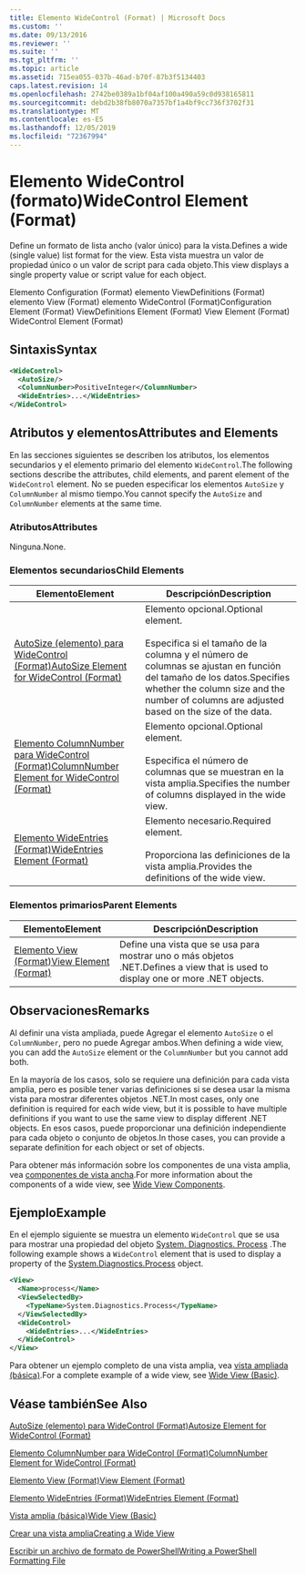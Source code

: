```yaml
---
title: Elemento WideControl (Format) | Microsoft Docs
ms.custom: ''
ms.date: 09/13/2016
ms.reviewer: ''
ms.suite: ''
ms.tgt_pltfrm: ''
ms.topic: article
ms.assetid: 715ea055-037b-46ad-b70f-87b3f5134403
caps.latest.revision: 14
ms.openlocfilehash: 2742be0389a1bf04af100a490a59c0d938165811
ms.sourcegitcommit: debd2b38fb8070a7357bf1a4bf9cc736f3702f31
ms.translationtype: MT
ms.contentlocale: es-ES
ms.lasthandoff: 12/05/2019
ms.locfileid: "72367994"
---
```

# <a name="widecontrol-element-format"></a><span data-ttu-id="ed40f-102">Elemento WideControl (formato)</span><span class="sxs-lookup"><span data-stu-id="ed40f-102">WideControl Element (Format)</span></span>

<span data-ttu-id="ed40f-103">Define un formato de lista ancho (valor único) para la vista.</span><span class="sxs-lookup"><span data-stu-id="ed40f-103">Defines a wide (single value) list format for the view.</span></span> <span data-ttu-id="ed40f-104">Esta vista muestra un valor de propiedad único o un valor de script para cada objeto.</span><span class="sxs-lookup"><span data-stu-id="ed40f-104">This view displays a single property value or script value for each object.</span></span>

<span data-ttu-id="ed40f-105">Elemento Configuration (Format) elemento ViewDefinitions (Format) elemento View (Format) elemento WideControl (Format)</span><span class="sxs-lookup"><span data-stu-id="ed40f-105">Configuration Element (Format) ViewDefinitions Element (Format) View Element (Format) WideControl Element (Format)</span></span>

## <a name="syntax"></a><span data-ttu-id="ed40f-106">Sintaxis</span><span class="sxs-lookup"><span data-stu-id="ed40f-106">Syntax</span></span>

```xml
<WideControl>
  <AutoSize/>
  <ColumnNumber>PositiveInteger</ColumnNumber>
  <WideEntries>...</WideEntries>
</WideControl>
```

## <a name="attributes-and-elements"></a><span data-ttu-id="ed40f-107">Atributos y elementos</span><span class="sxs-lookup"><span data-stu-id="ed40f-107">Attributes and Elements</span></span>

<span data-ttu-id="ed40f-108">En las secciones siguientes se describen los atributos, los elementos secundarios y el elemento primario del elemento `WideControl`.</span><span class="sxs-lookup"><span data-stu-id="ed40f-108">The following sections describe the attributes, child elements, and parent element of the `WideControl` element.</span></span> <span data-ttu-id="ed40f-109">No se pueden especificar los elementos `AutoSize` y `ColumnNumber` al mismo tiempo.</span><span class="sxs-lookup"><span data-stu-id="ed40f-109">You cannot specify the `AutoSize` and `ColumnNumber` elements at the same time.</span></span>

### <a name="attributes"></a><span data-ttu-id="ed40f-110">Atributos</span><span class="sxs-lookup"><span data-stu-id="ed40f-110">Attributes</span></span>

<span data-ttu-id="ed40f-111">Ninguna.</span><span class="sxs-lookup"><span data-stu-id="ed40f-111">None.</span></span>

### <a name="child-elements"></a><span data-ttu-id="ed40f-112">Elementos secundarios</span><span class="sxs-lookup"><span data-stu-id="ed40f-112">Child Elements</span></span>

|<span data-ttu-id="ed40f-113">Elemento</span><span class="sxs-lookup"><span data-stu-id="ed40f-113">Element</span></span>|<span data-ttu-id="ed40f-114">Descripción</span><span class="sxs-lookup"><span data-stu-id="ed40f-114">Description</span></span>|
|-------------|-----------------|
|[<span data-ttu-id="ed40f-115">AutoSize (elemento) para WideControl (Format)</span><span class="sxs-lookup"><span data-stu-id="ed40f-115">AutoSize Element for WideControl (Format)</span></span>](./autosize-element-for-widecontrol-format.md)|<span data-ttu-id="ed40f-116">Elemento opcional.</span><span class="sxs-lookup"><span data-stu-id="ed40f-116">Optional element.</span></span><br /><br /> <span data-ttu-id="ed40f-117">Especifica si el tamaño de la columna y el número de columnas se ajustan en función del tamaño de los datos.</span><span class="sxs-lookup"><span data-stu-id="ed40f-117">Specifies whether the column size and the number of columns are adjusted based on the size of the data.</span></span>|
|[<span data-ttu-id="ed40f-118">Elemento ColumnNumber para WideControl (Format)</span><span class="sxs-lookup"><span data-stu-id="ed40f-118">ColumnNumber Element for WideControl (Format)</span></span>](./columnnumber-element-for-widecontrol-format.md)|<span data-ttu-id="ed40f-119">Elemento opcional.</span><span class="sxs-lookup"><span data-stu-id="ed40f-119">Optional element.</span></span><br /><br /> <span data-ttu-id="ed40f-120">Especifica el número de columnas que se muestran en la vista amplia.</span><span class="sxs-lookup"><span data-stu-id="ed40f-120">Specifies the number of columns displayed in the wide view.</span></span>|
|[<span data-ttu-id="ed40f-121">Elemento WideEntries (Format)</span><span class="sxs-lookup"><span data-stu-id="ed40f-121">WideEntries Element (Format)</span></span>](./wideentries-element-for-widecontrol-format.md)|<span data-ttu-id="ed40f-122">Elemento necesario.</span><span class="sxs-lookup"><span data-stu-id="ed40f-122">Required element.</span></span><br /><br /> <span data-ttu-id="ed40f-123">Proporciona las definiciones de la vista amplia.</span><span class="sxs-lookup"><span data-stu-id="ed40f-123">Provides the definitions of the wide view.</span></span>|

### <a name="parent-elements"></a><span data-ttu-id="ed40f-124">Elementos primarios</span><span class="sxs-lookup"><span data-stu-id="ed40f-124">Parent Elements</span></span>

|<span data-ttu-id="ed40f-125">Elemento</span><span class="sxs-lookup"><span data-stu-id="ed40f-125">Element</span></span>|<span data-ttu-id="ed40f-126">Descripción</span><span class="sxs-lookup"><span data-stu-id="ed40f-126">Description</span></span>|
|-------------|-----------------|
|[<span data-ttu-id="ed40f-127">Elemento View (Format)</span><span class="sxs-lookup"><span data-stu-id="ed40f-127">View Element (Format)</span></span>](./view-element-format.md)|<span data-ttu-id="ed40f-128">Define una vista que se usa para mostrar uno o más objetos .NET.</span><span class="sxs-lookup"><span data-stu-id="ed40f-128">Defines a view that is used to display one or more .NET objects.</span></span>|

## <a name="remarks"></a><span data-ttu-id="ed40f-129">Observaciones</span><span class="sxs-lookup"><span data-stu-id="ed40f-129">Remarks</span></span>

<span data-ttu-id="ed40f-130">Al definir una vista ampliada, puede Agregar el elemento `AutoSize` o el `ColumnNumber`, pero no puede Agregar ambos.</span><span class="sxs-lookup"><span data-stu-id="ed40f-130">When defining a wide view, you can add the `AutoSize` element or the `ColumnNumber` but you cannot add both.</span></span>

<span data-ttu-id="ed40f-131">En la mayoría de los casos, solo se requiere una definición para cada vista amplia, pero es posible tener varias definiciones si se desea usar la misma vista para mostrar diferentes objetos .NET.</span><span class="sxs-lookup"><span data-stu-id="ed40f-131">In most cases, only one definition is required for each wide view, but it is possible to have multiple definitions if you want to use the same view to display different .NET objects.</span></span> <span data-ttu-id="ed40f-132">En esos casos, puede proporcionar una definición independiente para cada objeto o conjunto de objetos.</span><span class="sxs-lookup"><span data-stu-id="ed40f-132">In those cases, you can provide a separate definition for each object or set of objects.</span></span>

<span data-ttu-id="ed40f-133">Para obtener más información sobre los componentes de una vista amplia, vea [componentes de vista ancha](./creating-a-wide-view.md).</span><span class="sxs-lookup"><span data-stu-id="ed40f-133">For more information about the components of a wide view, see [Wide View Components](./creating-a-wide-view.md).</span></span>

## <a name="example"></a><span data-ttu-id="ed40f-134">Ejemplo</span><span class="sxs-lookup"><span data-stu-id="ed40f-134">Example</span></span>

<span data-ttu-id="ed40f-135">En el ejemplo siguiente se muestra un elemento `WideControl` que se usa para mostrar una propiedad del objeto [System. Diagnostics. Process](/dotnet/api/System.Diagnostics.Process) .</span><span class="sxs-lookup"><span data-stu-id="ed40f-135">The following example shows a `WideControl` element that is used to display a property of the [System.Diagnostics.Process](/dotnet/api/System.Diagnostics.Process) object.</span></span>

```xml
<View>
  <Name>process</Name>
  <ViewSelectedBy>
    <TypeName>System.Diagnostics.Process</TypeName>
  </ViewSelectedBy>
  <WideControl>
    <WideEntries>...</WideEntries>
  </WideControl>
</View>
```

<span data-ttu-id="ed40f-136">Para obtener un ejemplo completo de una vista amplia, vea [vista ampliada (básica)](./wide-view-basic.md).</span><span class="sxs-lookup"><span data-stu-id="ed40f-136">For a complete example of a wide view, see [Wide View (Basic)](./wide-view-basic.md).</span></span>

## <a name="see-also"></a><span data-ttu-id="ed40f-137">Véase también</span><span class="sxs-lookup"><span data-stu-id="ed40f-137">See Also</span></span>

[<span data-ttu-id="ed40f-138">AutoSize (elemento) para WideControl (Format)</span><span class="sxs-lookup"><span data-stu-id="ed40f-138">Autosize Element for WideControl (Format)</span></span>](./autosize-element-for-widecontrol-format.md)

[<span data-ttu-id="ed40f-139">Elemento ColumnNumber para WideControl (Format)</span><span class="sxs-lookup"><span data-stu-id="ed40f-139">ColumnNumber Element for WideControl (Format)</span></span>](./columnnumber-element-for-widecontrol-format.md)

[<span data-ttu-id="ed40f-140">Elemento View (Format)</span><span class="sxs-lookup"><span data-stu-id="ed40f-140">View Element (Format)</span></span>](./view-element-format.md)

[<span data-ttu-id="ed40f-141">Elemento WideEntries (Format)</span><span class="sxs-lookup"><span data-stu-id="ed40f-141">WideEntries Element (Format)</span></span>](./wideentries-element-for-widecontrol-format.md)

[<span data-ttu-id="ed40f-142">Vista amplia (básica)</span><span class="sxs-lookup"><span data-stu-id="ed40f-142">Wide View (Basic)</span></span>](./wide-view-basic.md)

[<span data-ttu-id="ed40f-143">Crear una vista amplia</span><span class="sxs-lookup"><span data-stu-id="ed40f-143">Creating a Wide View</span></span>](./creating-a-wide-view.md)

[<span data-ttu-id="ed40f-144">Escribir un archivo de formato de PowerShell</span><span class="sxs-lookup"><span data-stu-id="ed40f-144">Writing a PowerShell Formatting File</span></span>](./writing-a-powershell-formatting-file.md)

